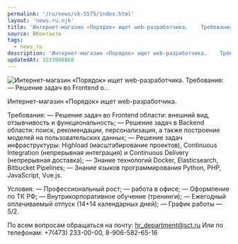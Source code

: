 ```yaml
---
permalink: '/ru/news/vk-5575/index.html'
layout: 'news.ru.njk'
title: 'Интернет-магазин «Порядок» ищет web-разработчика.    Требования:  — Решение задач во Frontend о…'
source: ВКонтакте
tags:
  - news_ru
description: 'Интернет-магазин «Порядок» ищет web-разработчика.    Требования:  — Решение задач во Frontend о…'
updatedAt: 1533988860
---
```

![Интернет-магазин «Порядок» ищет web-разработчика.    Требования:  — Решение задач во Frontend о…](https://sun9-59.userapi.com/impf/eLKY8TTYf1W59cWgc-R4wQHPmdCnAIz4HVhJqA/XXUNEIuazJ0.jpg?size=1280x720&quality=96&sign=7be412f1a4ccd20e58b35063811c40b6&c_uniq_tag=BSZI3BpwK3YTH_8HYt-glm9drMgCEe2RVETW39JNCkI&type=album)

Интернет-магазин «Порядок» ищет web-разработчика.

Требования:
— Решение задач во Frontend области: внешний вид, отзывчивость и функциональность;
— Решение задач в Backend области: поиск, рекомендации, персонализация, а также построение моделей на пользовательских данных;
— Решение задач инфраструктуры: Highload (масштабирование проектов), Continuous Integration (непрерывная интеграция) и Continuous Delivery (непрерывная доставка);
— Знание технологий Docker, Elasticsearch, Bitbucket Pipelines;
— Знание языков программирования Python, PHP, JavaScript, Vue.js.

Условия:
— Профессиональный рост;
— работа в офисе;
— Оформление по ТК РФ;
— Внутрикорпоративное обучение (тренинги);
— Ежегодный оплачиваемый отпуск (14+14 календарных дней);
— График работы — 5/2.

По всем вопросам обращаться на почту: hr_department@sct.ru
Или по телефонам: +7(473) 233-00-00, 8-906-582-65-16
